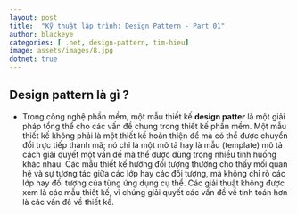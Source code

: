```yaml
---
layout: post
title:  "Kỹ thuật lập trình: Design Pattern - Part 01"
author: blackeye
categories: [ .net, design-pattern, tim-hieu]
image: assets/images/8.jpg
dotnet: true
---
```


## Design pattern là gì ? 
+ Trong công nghệ phần mềm, một mẫu thiết kế **design patter** là một giải pháp tổng thể cho các vấn đề chung trong thiết kế phần mềm. Một mẫu thiết kế không phải là một thiết kế hoàn thiện để mà có thể được chuyển đổi trực tiếp thành mã; nó chỉ là một mô tả hay là mẫu (template) mô tả cách giải quyết một vấn đề mà thể được dùng trong nhiều tình huống khác nhau. Các mẫu thiết kế hướng đối tượng thường cho thấy mối quan hệ và sự tương tác giữa các lớp hay các đối tượng, mà không chỉ rõ các lớp hay đối tượng của từng ứng dụng cụ thể. Các giải thuật không được xem là các mẫu thiết kế, vì chúng giải quyết các vấn đề về tính toán hơn là các vấn đề về thiết kế.